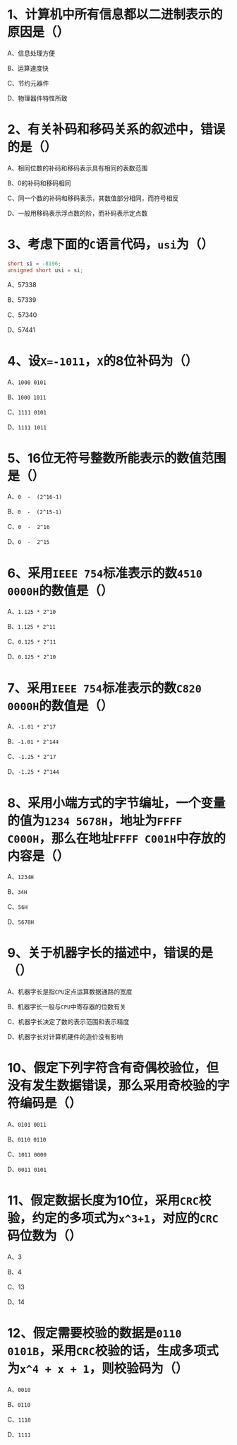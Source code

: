 # 1、计算机中所有信息都以二进制表示的原因是（）
A、信息处理方便

B、运算速度快

C、节约元器件

D、物理器件特性所致

# 2、有关补码和移码关系的叙述中，错误的是（）

A、相同位数的补码和移码表示具有相同的表数范围

B、0的补码和移码相同

C、同一个数的补码和移码表示，其数值部分相同，而符号相反

D、一般用移码表示浮点数的阶，而补码表示定点数


# 3、考虑下面的`C`语言代码，`usi`为（）

```c
short si = -8196;
unsigned short usi = si;
```

A、57338

B、57339

C、57340

D、57441

# 4、设`X=-1011`，`X`的8位补码为（）
A、`1000 0101`

B、`1000 1011`

C、`1111 0101`

D、`1111 1011`

# 5、16位无符号整数所能表示的数值范围是（）
A、`0  -  (2^16-1)`

B、`0  -  (2^15-1)`

C、`0  -  2^16`

D、`0  -  2^15`

# 6、采用`IEEE 754`标准表示的数`4510 0000H`的数值是（）

A、`1.125 * 2^10`

B、`1.125 * 2^11`

C、`0.125 * 2^11`

D、`0.125 * 2^10`

# 7、采用`IEEE 754`标准表示的数`C820 0000H`的数值是（）

A、`-1.01 * 2^17`

B、`-1.01 * 2^144`

C、`-1.25 * 2^17`

D、`-1.25 * 2^144`

# 8、采用小端方式的字节编址，一个变量的值为`1234 5678H`，地址为`FFFF C000H`，那么在地址`FFFF C001H`中存放的内容是（）

A、`1234H`

B、`34H`

C、`56H`

D、`5678H`

# 9、关于机器字长的描述中，错误的是（）

A、机器字长是指`CPU`定点运算数据通路的宽度

B、机器字长一般与`CPU`中寄存器的位数有关

C、机器字长决定了数的表示范围和表示精度

D、机器字长对计算机硬件的造价没有影响

# 10、假定下列字符含有奇偶校验位，但没有发生数据错误，那么采用奇校验的字符编码是（）

A、`0101 0011`

B、`0110 0110`

C、`1011 0000`

D、`0011 0101`

# 11、假定数据长度为10位，采用`CRC`校验，约定的多项式为`x^3+1`，对应的`CRC`码位数为（）

A、3

B、4

C、13

D、14

# 12、假定需要校验的数据是`0110 0101B`，采用`CRC`校验的话，生成多项式为`x^4 + x + 1`，则校验码为（）

A、`0010`

B、`0110`

C、`1110`

D、`1111`

